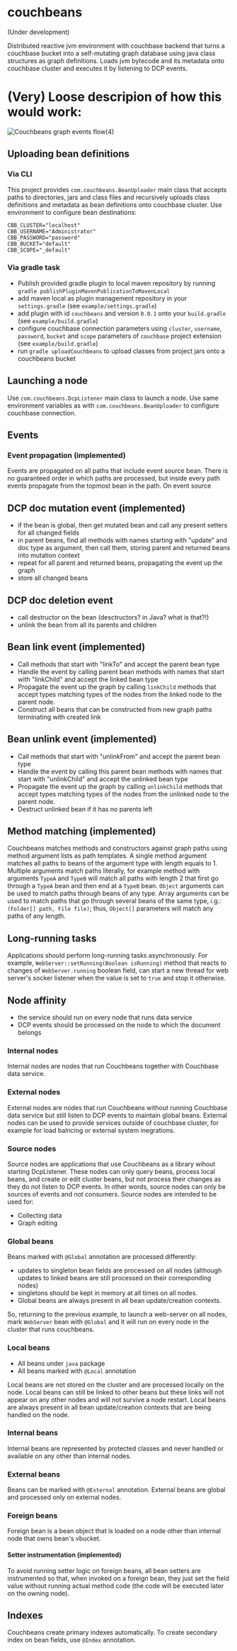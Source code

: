 # couchbeans
(Under development)

Distributed reactive jvm environment with couchbase backend that turns a couchbase bucket into a self-mutating graph database using java class structures as graph definitions.
Loads jvm bytecode and its metadata onto couchbase cluster and executes it by listening to DCP events.

# (Very) Loose descripion of how this would work:
![Couchbeans graph events flow(4)](https://user-images.githubusercontent.com/807041/186480114-76e69b37-fd7c-45e8-a865-c994967397c3.png)

## Uploading bean definitions
### Via CLI
This project provides `com.couchbeans.BeanUploader` main class that accepts paths to directories, jars and class files and recursively uploads class definitions and metadata as bean definitions onto couchbase cluster. Use environment to configure bean destinations:
```
CBB_CLUSTER="localhost"
CBB_USERNAME="Administrator"
CBB_PASSWORD="password"
CBB_BUCKET="default"
CBB_SCOPE="_default"
```
### Via gradle task
- Publish provided gradle plugin to local maven repository by running `gradle publishPluginMavenPublicationToMavenLocal`
- add maven local as plugin management repository in your `settings.gradle` (see `example/settings.gradle`)
- add plugin with id `couchbeans` and version `0.0.1` onto your `build.gradle` (see `example/build.gradle`)
- configure couchbase connection parameters using `cluster`, `username`, `password`, `bucket` and `scope` parameters of `couchbase` project extension (see `example/build.gradle`)
- run `gradle uploadCouchbeans` to upload classes from project jars onto a couchbeans bucket

## Launching a node
Use `com.couchbeans.DcpListener` main class to launch a node. 
Use same environment variables as with `com.couchbeans.BeanUploader` to configure couchbase connection.

## Events
### Event propagation (implemented)
Events are propagated on all paths that include event source bean.
There is no guaranteed order in which paths are processed,
 but inside every path events propagate from the topmost bean in the path.
On event source 

## DCP doc mutation event (implemented)
- if the bean is global, then get mutated bean and call any present setters for all changed fields 
- in parent beans, find all methods with names starting with "update" and doc type as argument, then call them, storing parent and returned beans into mutation context
- repeat for all parent and returned beans, propagating the event up the graph
- store all changed beans

## DCP doc deletion event
- call destructor on the bean (desctructors? in Java? what is that?!)
- unlink the bean from all its parents and children

## Bean link event (implemented)
- Call methods that start with "linkTo" and accept the parent bean type 
- Handle the event by calling parent bean methods with names that start with "linkChild" and accept the linked bean type
- Propagate the event up the graph by calling `linkChild` methods that accept types matching types of the nodes from the linked node to the parent node.
- Construct all beans that can be constructed from new graph paths terminating with created link

## Bean unlink event (implemented)
- Call methods that start with "unlinkFrom" and accept the parent bean type
- Handle the event by calling this parent bean methods with names that start with "unlinkChild" and accept the unlinked bean type
- Propagate the event up the graph by calling `unlinkChild` methods that accept types matching types of the nodes from the unlinked node to the parent node.
- Destruct unlinked bean if it has no parents left

## Method matching (implemented)
Couchbeans matches methods and constructors against graph paths using method argument lists as path templates.
A single method argument matches all paths to beans of the argument type with length equals to 1.
Multiple arguments match paths literally, for example method with arguments `TypeA` and `TypeB` will match all paths with length 2 that first go through a `TypeA` bean and then end at a `TypeB` bean.
`Object` arguments can be used to match paths through beans of any type.
Array arguments can be used to match paths that go through several beans of the same type, i.g.: `(Folder[] path, File file)`; thus, `Object[]` parameters will match any paths of any length.

## Long-running tasks
Applications should perform long-running tasks asynchronously. 
For example, `WebServer::setRunning(Boolean isRunning)` method that reacts to changes of `WebServer.running` boolean field, can start a new thread for web server's socker listener when the value is set to `true` and stop it otherwise.

## Node affinity
- the service should run on every node that runs data service
- DCP events should be processed on the node to which the document belongs

### Internal nodes
Internal nodes are nodes that run Couchbeans together with Couchbase data service.

### External nodes
External nodes are nodes that run Couchbeans without running Couchbase data service but still listen to DCP events to maintain global beans.
External nodes can be used to provide services outside of couchbase cluster, for example for load balncing or external system inegrations.
  
### Source nodes
Source nodes are applications that use Couchbeans as a library wihout starting DcpListener.
These nodes can only query beans, process local beans, and create or 
edit cluster beans, but not process their changes as they do not listen 
to DCP events.
In other words, source nodes can only be sources of events and not consumers.
Source nodes are intended to be used for:
- Collecting data 
- Graph editing

### Global beans
Beans marked with `@Global` annotation are processed differently:
- updates to singleton bean fields are processed on all nodes (although updates to linked beans are still processed on their corresponding nodes)
- singletons should be kept in memory at all times on all nodes.
- Global beans are always present in all bean update/creation contexts.

So, returning to the previous example, to launch a web-server on all nodes, mark `WebServer` bean with `@Global` and it will run on every node in the cluster that runs couchbeans.

### Local beans
- All beans under `java` package
- All beans marked with `@Local` annotation

Local beans are not stored on the cluster and are processed locally on the node.
Local beans can still be linked to other beans but these links will not appear on any other nodes and will not survive a node restart.
Local beans are always present in all bean update/creation contexts that are being handled on the node.

### Internal beans
Internal beans are represented by protected classes and never handled or available on any other than internal nodes.

### External beans
Beans can be marked with `@External` annotation. 
External beans are global and processed only on external nodes.

### Foreign beans
Foreign bean is a bean object that is loaded on a node other than internal node that owns bean's vbucket.
#### Setter instrumentation (implemented)
To avoid running setter logic on foreign beans, all bean setters are instrumented so that, when invoked on a foreign bean, they just set the field value without running actual method code (the code will be executed later on the owning node).

## Indexes
Couchbeans create primary indexes automatically.
To create secondary index on bean fields, use `@Index` annotation.
